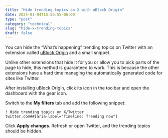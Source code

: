 ```yaml
---
title: "Hide trending topics on X with uBlock Origin"
date: 2024-01-04T15:56:55-06:00
type: "post"
category: "technical"
slug: "hide-x-trending-topics"
draft: false
---
```


You can hide the “What’s happening” trending topics on Twitter with an extension called [uBlock Origin](https://ublockorigin.com/) and a small snippet.

Unlike other extensions that hide it for you or allow you to pick parts of the page to hide, this method is guaranteed to work. This is because the other extensions have a hard time managing the automatically generated code for sites like Twitter.

After installing uBlock Origin, click its icon in the toolbar and open the dashboard with the gear icon.

Switch to the **My filters** tab and add the following snippet:

```
! Hide trending topics on X/Twitter
twitter.com##[aria-label="Timeline: Trending now"]
```

Click **Apply changes**. Refresh or open Twitter, and the trending topics should be hidden.
